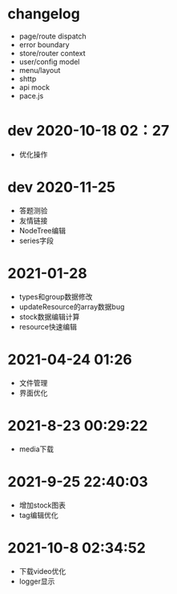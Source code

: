 # changelog
- page/route dispatch
- error boundary
- store/router context
- user/config model
- menu/layout
- shttp
- api mock
- pace.js

# dev 2020-10-18 02：27
- 优化操作

# dev 2020-11-25
- 答题测验
- 友情链接
- NodeTree编辑
- series字段

# 2021-01-28
- types和group数据修改
- updateResource的array数据bug
- stock数据编辑计算
- resource快速编辑

# 2021-04-24 01:26
- 文件管理
- 界面优化

# 2021-8-23 00:29:22
- media下载

# 2021-9-25 22:40:03
- 增加stock图表
- tag编辑优化

# 2021-10-8 02:34:52
- 下载video优化
- logger显示
